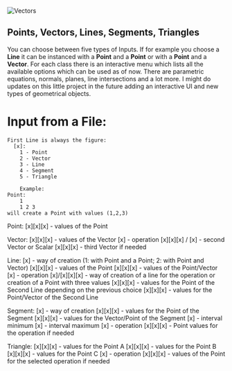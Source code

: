 ![Vectors](https://i.ibb.co/xsp03mw/Vectors.png)

## Points, Vectors, Lines, Segments, Triangles
You can choose between five types of Inputs.
If for example you choose a **Line** it can be 
instanced with a **Point** and a **Point** or
with a **Point** and a **Vector**. For each class
there is an interactive menu which lists
all the available options which can be used
as of now. There are parametric equations,
normals, planes, line intersections and
a lot more. I might do updates on this little project in the future adding an interactive UI and new types of geometrical objects.

#				Input from a File:

	First Line is always the figure:
 	  [x]:
		1 - Point
		2 - Vector
		3 - Line
		4 - Segment
		5 - Triangle

		Example:
	Point:
		1
		1 2 3
	will create a Point with values (1,2,3)

Point:
[x][x][x] - values of the Point

Vector:
[x][x][x]		- values of the Vector 
[x]				- operation
[x][x][x] / [x]	- second Vector or Scalar
[x][x][x]		- third Vector if needed 

Line:
[x]				- way of creation (1: with Point and a Point; 2: with Point and Vector)
[x][x][x]		- values of the Point
[x][x][x]		- values of the Point/Vector
[x]				- operation
[x]/[x][x][x]   - way of creation of a line for the operation or creation of a Point with three values
[x][x][x]		- values for the Point of the Second Line depending on the previous choice 
[x][x][x]		- values for the Point/Vector of the Second Line


Segment:
[x]				- way of creation
[x][x][x]		- values for the Point of the Segment
[x][x][x]		- values for the Vector/Point of the Segment
[x]				- interval minimum
[x]				- interval maximum
[x]				- operation
[x][x][x]		- Point values for the operation if needed

Triangle:
[x][x][x]		- values for the Point A
[x][x][x]		- values for the Point B
[x][x][x]		- values for the Point C
[x]				- operation
[x][x][x]		- values of the Point for the selected operation if needed

